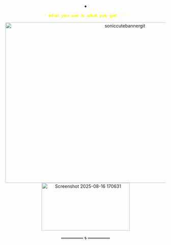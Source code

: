 

<p align="center">
✦  
</p>


<p align="center">
<code style="color : yellow">' 𝙬𝙝𝙖𝙩 𝙮𝙤𝙪 𝙨𝙚𝙚 𝙞𝙨 𝙬𝙝𝙖𝙩 𝙮𝙤𝙪 𝙜𝙚𝙩 .ᐟ '</code>
</p>


<p align="center">
<img width="736" height="503" alt="soniccutebannergit" src="https://github.com/user-attachments/assets/8565994c-901a-482a-bb38-d55c8e93305a" />
<img width="277" height="150" alt="Screenshot 2025-08-16 170631" src="https://github.com/user-attachments/assets/06098882-c5cc-408a-bbb4-660298c7e8f1" />
</p>

<p align="center">
═══════ 🌀 ═══════
</p>

</p>
<!--

**mochitails/mochitails** is a ✨ _special_ ✨ repository because its `README.md` (this file) appears on your GitHub profile.


